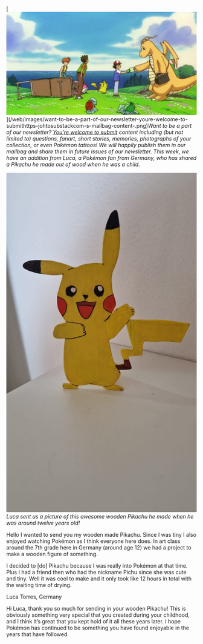 

[![Want to be a part of our newsletter? [You’re welcome to submit](https://johto.substack.com/s/mailbag) content including (but not limited to) questions, fanart, short stories, memories, photographs of your collection, or even Pokémon tattoos! We will happily publish them in our mailbag and share them in future issues of our newsletter. This week, we have an addition from Luca, a Pokémon fan from Germany, who has shared a Pikachu he made out of wood when he was a child.](/web/images/want-to-be-a-part-of-our-newsletter-youre-welcome-to-submithttps-johtosubstackcom-s-mailbag-content-.png)](/web/images/want-to-be-a-part-of-our-newsletter-youre-welcome-to-submithttps-johtosubstackcom-s-mailbag-content-.png)*Want to be a part of our newsletter? [You’re welcome to submit](https://johto.substack.com/s/mailbag) content including (but not limited to) questions, fanart, short stories, memories, photographs of your collection, or even Pokémon tattoos! We will happily publish them in our mailbag and share them in future issues of our newsletter. This week, we have an addition from Luca, a Pokémon fan from Germany, who has shared a Pikachu he made out of wood when he was a child.*





[![Luca sent us a picture of this awesome wooden Pikachu he made when he was around twelve years old!](/web/images/luca-sent-us-a-picture-of-this-awesome-wooden-pikachu-he-made-when-he-was-around-twelve-years-old.jpeg)](/web/images/luca-sent-us-a-picture-of-this-awesome-wooden-pikachu-he-made-when-he-was-around-twelve-years-old.jpeg)*Luca sent us a picture of this awesome wooden Pikachu he made when he was around twelve years old!*



Hello I wanted to send you my wooden made Pikachu. Since I was tiny I also enjoyed watching Pokémon as I think everyone here does. In art class around the 7th grade here in Germany (around age 12) we had a project to make a wooden figure of something.

I decided to \[do\] Pikachu because I was really into Pokémon at that time. Plus I had a friend then who had the nickname Pichu since she was cute and tiny. Well it was cool to make and it only took like 12 hours in total with the waiting time of drying.

Luca Torres, Germany

Hi Luca, thank you so much for sending in your wooden Pikachu! This is obviously something very special that you created during your childhood, and I think it’s great that you kept hold of it all these years later. I hope Pokémon has continued to be something you have found enjoyable in the years that have followed.